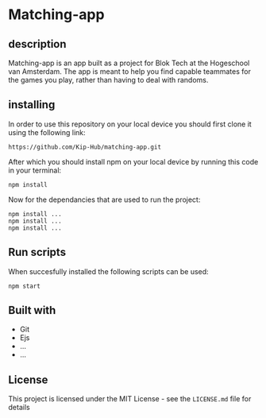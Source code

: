 # Matching-app

## description

Matching-app is an app built as a project for Blok Tech at the Hogeschool van Amsterdam.
The app is meant to help you find capable teammates for the games you play, rather than having to deal with randoms.

## installing

In order to use this repository on your local device you should first clone it using the following link:  

`https://github.com/Kip-Hub/matching-app.git`  


After which you should install npm on your local device by running this code in your terminal:   

`npm install`  

Now for the dependancies that are used to run the project:

`npm install ...`   
`npm install ...`  
`npm install ...`  


## Run scripts

When succesfully installed the following scripts can be used:  

`npm start` 


## Built with

- Git
- Ejs
- ...
- ...

## License 

This project is licensed under the MIT License - see the `LICENSE.md` file for details


